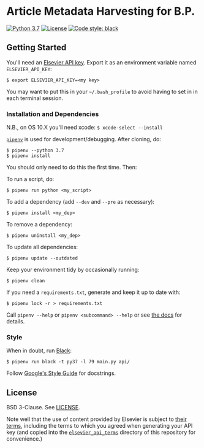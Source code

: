 # Article Metadata Harvesting for B.P.

[![Python 3.7](https://img.shields.io/badge/python-3.7-yellow.svg)](https://img.shields.io/badge/python-3.7-yellow.svg)
[![License](https://img.shields.io/badge/License-BSD%203--Clause-orange.svg)](LICENSE)
[![Code style: black](https://img.shields.io/badge/code%20style-black-000000.svg)](https://github.com/ambv/black)

## Getting Started

You'll need an [Elsevier API key](https://dev.elsevier.com/apikey/manage). Export it as an environment variable named `ELSEVIER_API_KEY`:

```
$ export ELSEVIER_API_KEY=<my key>
```

You may want to put this in your `~/.bash_profile` to avoid having to set in in each terminal session.

### Installation and Dependencies

N.B., on OS 10.X you'll need xcode: `$ xcode-select --install`

[`pipenv`](https://github.com/pypa/pipenv#installation) is used for development/debugging. After cloning, do:
```
$ pipenv --python 3.7
$ pipenv install
```
You should only need to do this the first time. Then:

To run a script, do:
```
$ pipenv run python <my_script>
```
To add a dependency (add `--dev` and `--pre` as necessary):
```
$ pipenv install <my_dep>
```
To remove a dependency:
```
$ pipenv uninstall <my_dep>
```
To update all dependencies:
```
$ pipenv update --outdated
```
Keep your environment tidy by occasionally running:
```
$ pipenv clean
```
If you need a `requirements.txt`, generate and keep it up to date with:
```
$ pipenv lock -r > requirements.txt
```

Call `pipenv --help` or `pipenv <subcommand> --help` or see [the docs](https://github.com/pypa/pipenv#-usage) for details.

### Style

When in doubt, run [Black](https://black.readthedocs.io/en/stable/index.html):
```
$ pipenv run black -t py37 -l 79 main.py api/
```

Follow [Google's Style Guide](http://google.github.io/styleguide/pyguide.html#38-comments-and-docstrings) for docstrings.

## License

BSD 3-Clause. See [LICENSE](LICENSE).

Note well that the use of content provided by Elsevier is subject to [their terms](https://www.elsevier.com/legal/elsevier-website-terms-and-conditions), including the terms to which you agreed when generating your API key (and copied into the [`elsevier_api_terms`](elsevier_api_terms) directory of this repository for convenience.)
